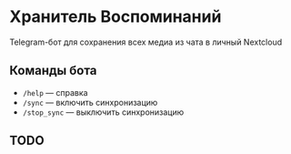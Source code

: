 # Хранитель Воспоминаний

Telegram-бот для сохранения всех медиа из чата в личный Nextcloud

## Команды бота

* `/help` — справка
* `/sync` — включить синхронизацию
* `/stop_sync` — выключить синхронизацию

## TODO

